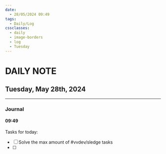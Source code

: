 ```yaml
---
date:
  - 28/05/2024 09:49
tags:
  - Daily/Log
cssclasses:
  - daily
  - image-borders
  - log
  - Tuesday
---
```

# DAILY NOTE
## Tuesday, May 28th, 2024
---
### Journal
#### 09:49
Tasks for today:
- [ ] Solve the max amount of #vvdev/sledge tasks
- [ ] 